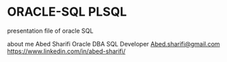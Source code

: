 # ORACLE-SQL PLSQL
presentation file of oracle SQL

about me
Abed Sharifi
Oracle DBA
SQL Developer
Abed.sharifi@gmail.com
https://www.linkedin.com/in/abed-sharifi/

